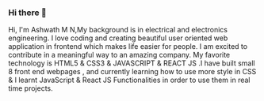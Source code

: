 ### Hi there 👋
Hi, I'm Ashwath M N,My background is in electrical and electronics engineering. I love coding and creating beautiful user oriented web application in frontend  which makes life easier for people. I am excited to contribute in a meaningful way to an amazing company. My favorite technology is HTML5 & CSS3 & JAVASCRIPT & REACT JS .I have built small 8 front end webpages , and currently learning how to use more style in CSS & I learnt JavaScript & React JS Functionalities in order to use them in real time projects.
<!--
**Ashwath521/Ashwath521** is a ✨ _special_ ✨ repository because its `README.md` (this file) appears on your GitHub profile.

Here are some ideas to get you started:

- 🔭 I’m currently working on ...
- 🌱 I’m currently learning ...
- 👯 I’m looking to collaborate on ...
- 🤔 I’m looking for help with ...
- 💬 Ask me about ...
- 📫 How to reach me: ...
- 😄 Pronouns: ...
- ⚡ Fun fact: ...![Uploading code.gif…]()

-->
